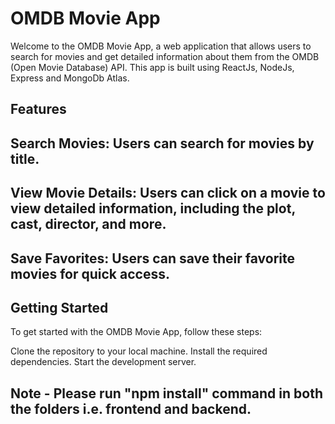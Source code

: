 # OMDB Movie App
Welcome to the OMDB Movie App, a web application that allows users to search for movies and get detailed information about them from the OMDB (Open Movie Database) API. This app is built using ReactJs, NodeJs, Express and MongoDb Atlas.

## Features
## Search Movies: Users can search for movies by title.
## View Movie Details: Users can click on a movie to view detailed information, including the plot, cast, director, and more.
## Save Favorites: Users can save their favorite movies for quick access.

## Getting Started
To get started with the OMDB Movie App, follow these steps:

Clone the repository to your local machine.
Install the required dependencies.
Start the development server.
## Note - Please run "npm install" command in both the folders i.e. frontend and backend.
